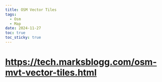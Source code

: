```yaml
---
title: OSM Vector Tiles
tags:
  - Osm
  - Map
date: 2024-11-27
toc: true
toc_sticky: true
---
```


# https://tech.marksblogg.com/osm-mvt-vector-tiles.html